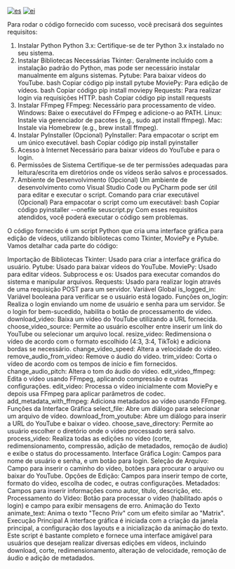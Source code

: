 [![es](https://img.shields.io/badge/lang-en-red.svg)](https://github.com/pitekkate/Editor-Metadados-em-Video/edit/master/README.md)
[![ei](https://img.shields.io/badge/lang-es-yellow.svg)](https://github.com/pitekkate/Editor-Metadados-em-Video/edit/master/README.id.md)


Para rodar o código fornecido com sucesso, você precisará dos seguintes requisitos:

1. Instalar Python
Python 3.x: Certifique-se de ter Python 3.x instalado no seu sistema.
2. Instalar Bibliotecas Necessárias
Tkinter: Geralmente incluído com a instalação padrão do Python, mas pode ser necessário instalar manualmente em alguns sistemas.
Pytube: Para baixar vídeos do YouTube.
bash
Copiar código
pip install pytube
MoviePy: Para edição de vídeos.
bash
Copiar código
pip install moviepy
Requests: Para realizar login via requisições HTTP.
bash
Copiar código
pip install requests
3. Instalar FFmpeg
FFmpeg: Necessário para processamento de vídeo.
Windows: Baixe o executável do FFmpeg e adicione-o ao PATH.
Linux: Instale via gerenciador de pacotes (e.g., sudo apt install ffmpeg).
Mac: Instale via Homebrew (e.g., brew install ffmpeg).
4. Instalar PyInstaller (Opcional)
PyInstaller: Para empacotar o script em um único executável.
bash
Copiar código
pip install pyinstaller
5. Acesso à Internet
Necessário para baixar vídeos do YouTube e para o login.
6. Permissões de Sistema
Certifique-se de ter permissões adequadas para leitura/escrita em diretórios onde os vídeos serão salvos e processados.
7. Ambiente de Desenvolvimento (Opcional)
Um ambiente de desenvolvimento como Visual Studio Code ou PyCharm pode ser útil para editar e executar o script.
Comando para criar executável (Opcional)
Para empacotar o script como um executável:
bash
Copiar código
pyinstaller --onefile seuscript.py
Com esses requisitos atendidos, você poderá executar o código sem problemas.



O código fornecido é um script Python que cria uma interface gráfica para edição de vídeos, utilizando bibliotecas como Tkinter, MoviePy e Pytube. Vamos detalhar cada parte do código:

Importação de Bibliotecas
Tkinter: Usado para criar a interface gráfica do usuário.
Pytube: Usado para baixar vídeos do YouTube.
MoviePy: Usado para editar vídeos.
Subprocess e os: Usados para executar comandos do sistema e manipular arquivos.
Requests: Usado para realizar login através de uma requisição POST para um servidor.
Variável Global
is_logged_in: Variável booleana para verificar se o usuário está logado.
Funções
on_login: Realiza o login enviando um nome de usuário e senha para um servidor. Se o login for bem-sucedido, habilita o botão de processamento de vídeo.
download_video: Baixa um vídeo do YouTube utilizando a URL fornecida.
choose_video_source: Permite ao usuário escolher entre inserir um link do YouTube ou selecionar um arquivo local.
resize_video: Redimensiona o vídeo de acordo com o formato escolhido (4:3, 3:4, TikTok) e adiciona bordas se necessário.
change_video_speed: Altera a velocidade do vídeo.
remove_audio_from_video: Remove o áudio do vídeo.
trim_video: Corta o vídeo de acordo com os tempos de início e fim fornecidos.
change_audio_pitch: Altera o tom do áudio do vídeo.
edit_video_ffmpeg: Edita o vídeo usando FFmpeg, aplicando compressão e outras configurações.
edit_video: Processa o vídeo inicialmente com MoviePy e depois usa FFmpeg para aplicar parâmetros de codec.
add_metadata_with_ffmpeg: Adiciona metadados ao vídeo usando FFmpeg.
Funções da Interface Gráfica
select_file: Abre um diálogo para selecionar um arquivo de vídeo.
download_from_youtube: Abre um diálogo para inserir a URL do YouTube e baixar o vídeo.
choose_save_directory: Permite ao usuário escolher o diretório onde o vídeo processado será salvo.
process_video: Realiza todas as edições no vídeo (corte, redimensionamento, compressão, adição de metadados, remoção de áudio) e exibe o status do processamento.
Interface Gráfica
Login: Campos para nome de usuário e senha, e um botão para login.
Seleção de Arquivo: Campo para inserir o caminho do vídeo, botões para procurar o arquivo ou baixar do YouTube.
Opções de Edição: Campos para inserir tempo de corte, formato do vídeo, escolha de codec, e outras configurações.
Metadados: Campos para inserir informações como autor, título, descrição, etc.
Processamento do Vídeo: Botão para processar o vídeo (habilitado após o login) e campo para exibir mensagens de erro.
Animação do Texto
animate_text: Anima o texto "Tecno Priv" com um efeito similar ao "Matrix".
Execução Principal
A interface gráfica é iniciada com a criação da janela principal, a configuração dos layouts e a inicialização da animação do texto.
Este script é bastante completo e fornece uma interface amigável para usuários que desejam realizar diversas edições em vídeos, incluindo download, corte, redimensionamento, alteração de velocidade, remoção de áudio e adição de metadados.

